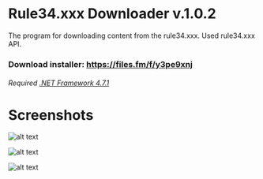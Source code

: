 # Rule34.xxx Downloader v.1.0.2

The program for downloading content from the rule34.xxx. Used rule34.xxx API.

### Download installer: https://files.fm/f/y3pe9xnj

###### Required [.NET Framework 4.7.1](https://www.microsoft.com/net/download/dotnet-framework-runtime)

# Screenshots

![alt text](https://i.imgur.com/9fWteq9.png "")

![alt text](https://i.imgur.com/JaiG6tk.png "")

![alt text](https://i.imgur.com/TcbQhI4.png "")
